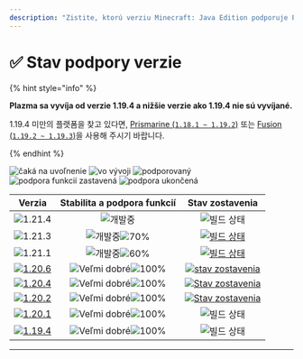 ```yaml
---
description: "Zistite, ktorú verziu Minecraft: Java Edition podporuje Plazma."
---
```


# ✅ Stav podpory verzie

{% hint style="info" %}

**Plazma sa vyvíja od verzie 1.19.4 a nižšie verzie ako 1.19.4 nie sú vyvíjané.**

1.19.4 미만의 플랫폼을 찾고 있다면, [Prismarine (`1.18.1 ~ 1.19.2`)](https://github.com/PrismarineTeam/Prismarine) 또는 [Fusion (`1.19.2 ~ 1.19.3`)](https://github.com/RuinedTechnologyUnify/Fusion)을 사용해 주시기 바랍니다.

{% endhint %}

[wtr]: <https://badge.plazmamc.org/0/Čaká sa na uvoľnenie>
[idv]: <https://badge.plazmamc.org/1/vo vývoji>
[atv]: https://badge.plazmamc.org/2/podporovaný
[fse]: https://badge.plazmamc.org/6/podpora%20funkcií%20zastavená
[eol]: https://badge.plazmamc.org/4/podpora%20ukončená
[ukn]: https://badge.plazmamc.org/0/Žiadne%20informácie
[vgd]: https://badge.plazmamc.org/1/Veľmi%20dobré
[mid]: https://badge.plazmamc.org/6/štandardný
[100]: https://badge.plazmamc.org/percent/100

![čaká na uvoľnenie][wtr] ![vo vývoji][idv] ![podporovaný][atv] ![podpora funkcií zastavená][fse] ![podpora ukončená][eol]

|                                       Verzia                                      |             Stabilita    a    podpora funkcií            |                                              Stav zostavenia                                             |
| :-------------------------------------------------------------------------------: | :------------------------------------------------------: | :------------------------------------------------------------------------------------------------------: |
|                   ![1.21.4](https://badge.plazmamc.org/0/1.21.4)                  |                        ![개발중][idv]                       |                                               ![빌드 상태][ukn]                                              |
|                   ![1.21.3](https://badge.plazmamc.org/1/1.21.3)                  | ![개발중][idv]![70%](https://badge.plazmamc.org/percent/70) |      [![빌드 상태](https://build.plazmamc.org/1.21.3)](https://build.plazmamc.org/1.21.3?redirect=true)      |
|                   ![1.21.1](https://badge.plazmamc.org/1/1.21.1)                  | ![개발중][idv]![60%](https://badge.plazmamc.org/percent/60) |      [![빌드 상태](https://build.plazmamc.org/1.21.1)](https://build.plazmamc.org/1.21.1?redirect=true)      |
| [![1.20.6](https://badge.plazmamc.org/2/1.20.6)](https://git.plazmamc.org/1.20.6) |              ![Veľmi dobré][vgd]![100%][100]             | [![stav zostavenia](https://build.plazmamc.org/1.20.6)](https://build.plazmamc.org/1.20.6?redirect=true) |
| [![1.20.4](https://badge.plazmamc.org/6/1.20.4)](https://git.plazmamc.org/1.20.4) |              ![Veľmi dobré][vgd]![100%][100]             | [![Stav zostavenia](https://build.plazmamc.org/1.20.4)](https://build.plazmamc.org/1.20.4?redirect=true) |
| [![1.20.2](https://badge.plazmamc.org/4/1.20.2)](https://git.plazmamc.org/1.20.2) |              ![Veľmi dobré][vgd]![100%][100]             | [![Stav zostavenia](https://build.plazmamc.org/1.20.2)](https://build.plazmamc.org/1.20.2?redirect=true) |
| [![1.20.1](https://badge.plazmamc.org/4/1.20.1)](https://git.plazmamc.org/1.20.1) |              ![Veľmi dobré][vgd]![100%][100]             |                                               ![빌드 상태][ukn]                                              |
| [![1.19.4](https://badge.plazmamc.org/4/1.19.4)](https://git.plazmamc.org/1.19.4) |              ![Veľmi dobré][vgd]![100%][100]             |                                               ![빌드 상태][ukn]                                              |

***
